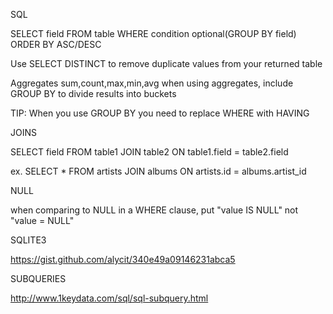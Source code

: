 SQL

SELECT    field
FROM      table
WHERE     condition
optional(GROUP BY field)
ORDER BY  ASC/DESC

Use SELECT DISTINCT to remove duplicate values from your returned table



Aggregates 
sum,count,max,min,avg
when using aggregates, include GROUP BY to divide results into buckets

TIP: When you use GROUP BY you need to replace WHERE with HAVING



JOINS

SELECT field
FROM table1 JOIN table2
ON table1.field = table2.field

ex. 
SELECT *
FROM artists JOIN albums
ON artists.id = albums.artist_id



NULL 

when comparing to NULL in a WHERE clause, put "value IS NULL" not "value = NULL"


SQLITE3

https://gist.github.com/alycit/340e49a09146231abca5


SUBQUERIES

http://www.1keydata.com/sql/sql-subquery.html



